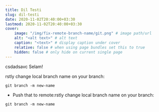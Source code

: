 ```yaml
---
title: Dil Testi
slug: dil-testi
date: 2020-11-02T20:40:00+03:30
lastmod: 2020-11-02T20:40:00+03:30
cover:
    image: "/img/fix-remote-branch-name/git.png" # image path/url
    alt: "<alt text>" # alt text
    caption: "<text>" # display caption under cover
    relative: false # when using page bundles set this to true
    hidden: false # only hide on current single page
---
```

csdadsavc
Selam!

rstly change local branch name on your branch:

```
git branch -m new-name
```

- Push that to remote:rstly change local branch name on your branch:

```
git branch -m new-name